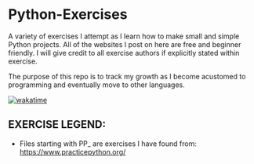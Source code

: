 # Python-Exercises
A variety of exercises I attempt as I learn how to make small and simple Python projects. All of the websites I post on here are free and beginner friendly. I will give credit to all exercise authors if explicitly stated within exercise.

The purpose of this repo is to track my growth as I become acustomed to programming and eventually move to other languages. 

<a href="https://wakatime.com/badge/github/GasGastropoda/Python-Exercises"><img src="https://wakatime.com/badge/github/GasGastropoda/Python-Exercises.svg" alt="wakatime"></a>

EXERCISE LEGEND:
---------------
- Files starting with PP_ are exercises I have found from:
https://www.practicepython.org/

